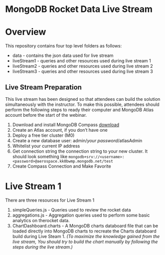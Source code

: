# MongoDB Rocket Data Live Stream

# Overview

This repository contains four top level folders as follows:

- data - contains the json data used for live stream
- liveStream1 - queries and other resources used during live stream 1
- liveStream2 - queries and other resources used during live stream 2
- liveStream3 - queries and other resources used during live stream 3

## Live Stream Preparation

This live stream has been designed so that attendees can build the
solution simultaneously with the instructor. To make this possible,
attendees should perform the following steps to ready their computer
and MongoDB Atlas account before the start of the webinar.

1. Download and install MongoDB Compass [download](https://www.mongodb.com/try/download/compass)
2. Create an Atlas account, if you don’t have one
3. Deploy a free tier cluster (M0)
4. Create a new database user: admin/_your password_/atlasAdmin
5. Whitelist your current IP address
6. Get connection string the connection string to your new cluster. It
should look something like `mongodb+srv://<username>:<password>@aerospace.kk0bwmp.mongodb.net/test`
7. Create Compass Connection and Make Favorite

# Live Stream 1

There are three resources for Live Stream 1

1. simpleQueries.js - Queries used to review the rocket data
2. aggregations.js - Aggregation queries used to perform some basic
   analytics on therocket data.
3. ChartDashboard.charts - A MongoDB charts databoard file that can be
   loaded directly into MongoDB charts to recreate the Charts
   databoard build during Live Steam 1. _(To maximize the knowledge
   gained from the live stream, You should try to build the
   chart manually by following the steps during the live stream.)_
